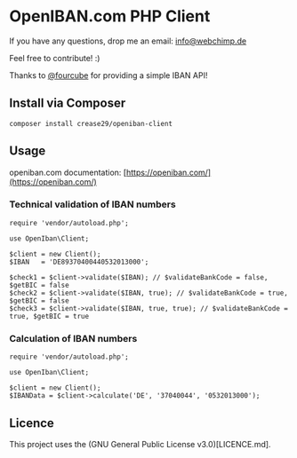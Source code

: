 # OpenIBAN.com PHP Client

If you have any questions, drop me an email: [info@webchimp.de](mailto:info@webchimp.de)

Feel free to contribute! :)

Thanks to [@fourcube](https://github.com/fourcube) for providing a simple IBAN API! 


## Install via Composer

    composer install crease29/openiban-client
    
## Usage

openiban.com documentation: [https://openiban.com/](https://openiban.com/)

### Technical validation of IBAN numbers
    
    require 'vendor/autoload.php';
    
    use OpenIban\Client;
    
    $client = new Client();
    $IBAN   = 'DE89370400440532013000';
    
    $check1 = $client->validate($IBAN); // $validateBankCode = false, $getBIC = false
    $check2 = $client->validate($IBAN, true); // $validateBankCode = true, $getBIC = false
    $check3 = $client->validate($IBAN, true, true); // $validateBankCode = true, $getBIC = true
    
### Calculation of IBAN numbers

    require 'vendor/autoload.php';
    
    use OpenIban\Client;
    
    $client = new Client();
    $IBANData = $client->calculate('DE', '37040044', '0532013000');
    
## Licence

This project uses the (GNU General Public License v3.0)[LICENCE.md].
